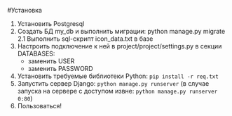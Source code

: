 #Установка

1. Установить Postgresql
2. Создать БД my_db и выполнить миграции: python manage.py migrate
    2.1 Выполнить sql-скрипт icon_data.txt в базе
3. Настроить подключение к ней в project/project/settings.py в секции DATABASES:
    * заменить USER
    * заменить PASSWORD 
4. Установить требуемые библиотеки Python: `pip install -r req.txt`
5. Запустить сервер Django: `python manage.py runserver` (в случае запуска на сервере с доступом извне: `python manage.py runserver 0:80`)
6. Пользоваться!
